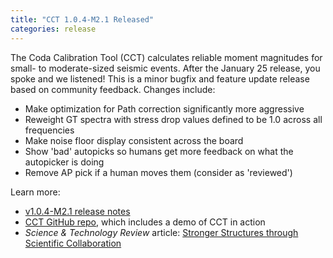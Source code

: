 ```yaml
---
title: "CCT 1.0.4-M2.1 Released"
categories: release
---
```


The Coda Calibration Tool (CCT) calculates reliable moment magnitudes for small- to moderate-sized seismic events. After the January 25 release, you spoke and we listened! This is a minor bugfix and feature update release based on community feedback. Changes include:

- Make optimization for Path correction significantly more aggressive
- Reweight GT spectra with stress drop values defined to be 1.0 across all frequencies
- Make noise floor display consistent across the board
- Show 'bad' autopicks so humans get more feedback on what the autopicker is doing
- Remove AP pick if a human moves them (consider as 'reviewed')

Learn more:
- [v1.0.4-M2.1 release notes](https://github.com/LLNL/coda-calibration-tool/releases/tag/1.0.4-M2.1)
- [CCT GitHub repo](https://github.com/LLNL/coda-calibration-tool), which includes a demo of CCT in action
- *Science & Technology Review* article: [Stronger Structures through Scientific Collaboration](https://str.llnl.gov/2018-10/gok)
